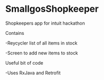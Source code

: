 # SmallgosShopkeeper

Shopkeepers app for intuit hackathon
 

Contains

-Reycycler list of all items in stock

-Screen to add new items to stock
 

Useful bit of code

-Uses RxJava and Retrofit
